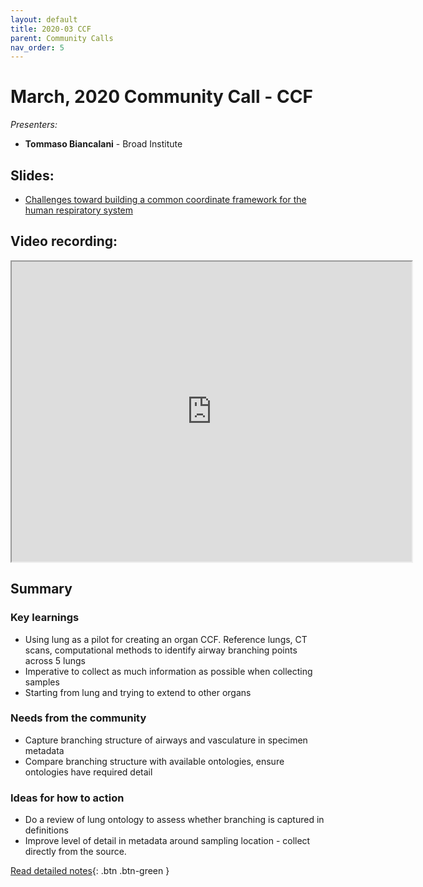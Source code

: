 ```yaml
---
layout: default
title: 2020-03 CCF
parent: Community Calls
nav_order: 5
---
```

<script src="https://kit.fontawesome.com/fc66878563.js" crossorigin="anonymous"></script>
# March, 2020 Community Call - CCF

*Presenters:* 

- **Tommaso Biancalani** - Broad Institute

## <i class="fas fa-chalkboard-teacher"></i> Slides:
- [Challenges toward building a common coordinate framework for the human respiratory system](https://drive.google.com/open?id=1AOxx9xzvoE_BUQ5DO_f3Hb9_eYsQl48L)

## <i class="fas fa-video"></i> Video recording:
<iframe src="https://drive.google.com/file/d/1D_DvoXSyNHpXqtSsVvoX5uXtFfOfJ0-q/preview" width="640" height="480"></iframe>

## Summary

### <i class="fas fa-search"></i> Key learnings

- Using lung as a pilot for creating an organ CCF. Reference lungs, CT scans, computational methods to identify airway branching points across 5 lungs
- Imperative to collect as much information as possible when collecting samples
- Starting from lung and trying to extend to other organs

### <i class="far fa-comment-dots"></i> Needs from the community
- Capture branching structure of airways and vasculature in specimen metadata
- Compare branching structure with available ontologies, ensure ontologies have required detail
  
### <i class="far fa-lightbulb"></i> Ideas for how to action
- Do a review of lung ontology to assess whether branching is captured in definitions
- Improve level of detail in metadata around sampling location - collect directly from the source.

[<i class="fab fa-readme"></i> Read detailed notes](https://docs.google.com/document/d/19YaW3YGRUVdb3uXG4T6izTsiOkBBF6BC-YqhRoFAGZw/edit#heading=h.hh4pmrihj54b){: .btn .btn-green }
